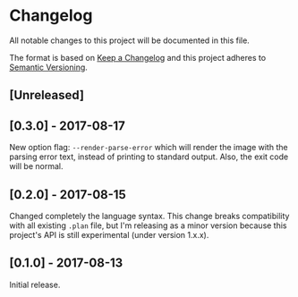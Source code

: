 # Changelog

All notable changes to this project will be documented in this file.

The format is based on [Keep a Changelog](http://keepachangelog.com/en/1.0.0/)
and this project adheres to [Semantic Versioning](http://semver.org/spec/v2.0.0.html).

## [Unreleased]

## [0.3.0] - 2017-08-17

New option flag: `--render-parse-error` which will render the image with the
parsing error text, instead of printing to standard output. Also, the exit code
will be normal.

## [0.2.0] - 2017-08-15

Changed completely the language syntax. This change breaks compatibility with
all existing `.plan` file, but I'm releasing as a minor version because this
project's API is still experimental (under version 1.x.x).

## [0.1.0] - 2017-08-13

Initial release.
